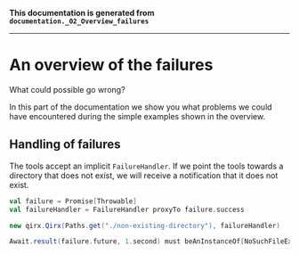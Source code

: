 **This documentation is generated from `documentation._02_Overview_failures`**

---
# An overview of the failures

What could possible go wrong?

In this part of the documentation we show you what problems we could have
encountered during the simple examples shown in the overview.
## Handling of failures

The tools accept an implicit `FailureHandler`. If we point the tools towards
a directory that does not exist, we will receive a notification that it does
not exist.
```scala
val failure = Promise[Throwable]
val failureHandler = FailureHandler proxyTo failure.success

new qirx.Qirx(Paths.get("./non-existing-directory"), failureHandler)

Await.result(failure.future, 1.second) must beAnInstanceOf[NoSuchFileException]
```

